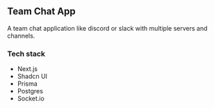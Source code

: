 ## Team Chat App

A team chat application like discord or slack with multiple servers and channels.

### Tech stack

* Next.js
* Shadcn UI
* Prisma
* Postgres
* Socket.io

